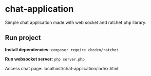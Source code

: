 # chat-application
Simple chat application made with web socket and ratchet php library.

## Run project

**Install dependencies:**
`composer require cboden/ratchet`

**Run websocket server:**
`php server.php`

Access chat page:
localhost/chat-application/index.html
